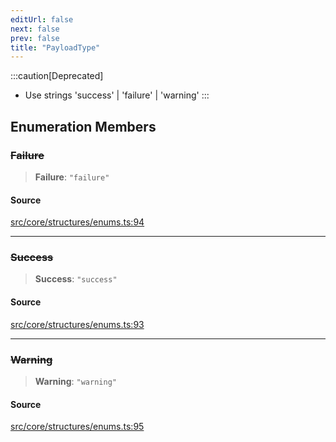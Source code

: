 ```yaml
---
editUrl: false
next: false
prev: false
title: "PayloadType"
---
```


:::caution[Deprecated]
- Use strings 'success' | 'failure' | 'warning'
:::

## Enumeration Members

### ~~Failure~~

> **Failure**: `"failure"`

#### Source

[src/core/structures/enums.ts:94](https://github.com/sern-handler/handler/blob/7c8e39defbafdd6312a04a2d30750d647a3ab22b/src/core/structures/enums.ts#L94)

***

### ~~Success~~

> **Success**: `"success"`

#### Source

[src/core/structures/enums.ts:93](https://github.com/sern-handler/handler/blob/7c8e39defbafdd6312a04a2d30750d647a3ab22b/src/core/structures/enums.ts#L93)

***

### ~~Warning~~

> **Warning**: `"warning"`

#### Source

[src/core/structures/enums.ts:95](https://github.com/sern-handler/handler/blob/7c8e39defbafdd6312a04a2d30750d647a3ab22b/src/core/structures/enums.ts#L95)
